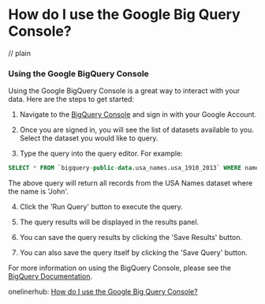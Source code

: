 # How do I use the Google Big Query Console?
// plain

### Using the Google BigQuery Console

Using the Google BigQuery Console is a great way to interact with your data. Here are the steps to get started:

1. Navigate to the [BigQuery Console](https://console.cloud.google.com/bigquery) and sign in with your Google Account.

2. Once you are signed in, you will see the list of datasets available to you. Select the dataset you would like to query.

3. Type the query into the query editor. For example:

```sql
SELECT * FROM `bigquery-public-data.usa_names.usa_1910_2013` WHERE name = 'John'
```

The above query will return all records from the USA Names dataset where the name is 'John'.

4. Click the 'Run Query' button to execute the query.

5. The query results will be displayed in the results panel.

6. You can save the query results by clicking the 'Save Results' button.

7. You can also save the query itself by clicking the 'Save Query' button.

For more information on using the BigQuery Console, please see the [BigQuery Documentation](https://cloud.google.com/bigquery/docs/).

onelinerhub: [How do I use the Google Big Query Console?](https://onelinerhub.com/google-big-query/how-do-i-use-the-google-big-query-console)